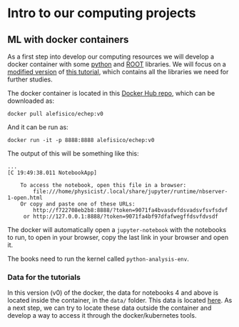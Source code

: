 # Intro to our computing projects

## ML with docker containers

As a first step into develop our computing resources we will develop a docker container with some [python](https://swcarpentry.github.io/python-novice-inflammation/) and [ROOT](https://root.cern/doc/master/group__Tutorials.html) libraries. We will focus on a [modified version](https://github.com/alefisico/machine-learning-das) of [this tutorial](https://indico.cern.ch/event/1088671/timetable/#90-period-5-short-exercise-mac), which contains all the libraries we need for further studies.

The docker container is located in this [Docker Hub repo](https://hub.docker.com/repository/docker/alefisico/echep/general), which can be downloaded as:

```
docker pull alefisico/echep:v0
```

And it can be run as:

```
docker run -it -p 8888:8888 alefisico/echep:v0
```

The output of this will be something like this:

```
...
[C 19:49:38.011 NotebookApp]

    To access the notebook, open this file in a browser:
        file:///home/physicist/.local/share/jupyter/runtime/nbserver-1-open.html
    Or copy and paste one of these URLs:
        http://f722708eb2b8:8888/?token=9071fa4bvasdvfdsvadsvfsvfsdvf
     or http://127.0.0.1:8888/?token=9071fa4bf97dfafwegffdsvfdvsdf

```

The docker will automatically open a `jupyter-notebook` with the notebooks to run, to open in your browser, copy the last link in your browser and open it.

The books need to run the kernel called `python-analysis-env`.

### Data for the tutorials

In this version (v0) of the docker, the data for notebooks 4 and above is located inside the container, in the `data/` folder. This data is located [here](https://cernbox.cern.ch/remote.php/dav/public-files/MBdDqUTlNiRpuLo/data.tar.gz). As a next step, we can try to locate these data outside the container and develop a way to access it through the docker/kubernetes tools.
